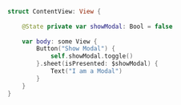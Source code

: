 <style>
    #header {
    display:none; 
  }
    
section #title .credits.right {
    display:none; 
}

section #title .credits.left {
    display:none; 
}
    
  </style>


```swift
struct ContentView: View {
    
    @State private var showModal: Bool = false
    
    var body: some View {
        Button("Show Modal") {
            self.showModal.toggle()
        }.sheet(isPresented: $showModal) {
            Text("I am a Modal")
        }
    }
}

```
